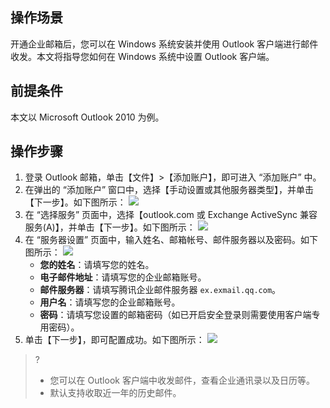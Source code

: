 ## 操作场景
开通企业邮箱后，您可以在 Windows 系统安装并使用 Outlook 客户端进行邮件收发。本文将指导您如何在 Windows 系统中设置 Outlook 客户端。

## 前提条件
本文以 Microsoft Outlook 2010 为例。

## 操作步骤
1. 登录 Outlook 邮箱，单击【文件】>【添加账户】，即可进入 “添加账户” 中。
2. 在弹出的 “添加账户” 窗口中，选择【手动设置或其他服务器类型】，并单击【下一步】。如下图所示：
![](https://main.qcloudimg.com/raw/182f3e81cf158a97023099bbe485ef1b.png)
3. 在 “选择服务” 页面中，选择【outlook.com 或 Exchange ActiveSync 兼容服务(A)】，并单击【下一步】。如下图所示：
![](https://main.qcloudimg.com/raw/3e979ca1055f13dfdc9b2dc074a2b394.png)
4. 在 “服务器设置” 页面中，输入姓名、邮箱帐号、邮件服务器以及密码。如下图所示：
![](https://main.qcloudimg.com/raw/85ffa3b647b38a07024e16634a74f990.png)
    - **您的姓名**：请填写您的姓名。
    - **电子邮件地址**：请填写您的企业邮箱账号。
    - **邮件服务器**：请填写腾讯企业邮件服务器 `ex.exmail.qq.com`。
    - **用户名**：请填写您的企业邮箱账号。
    - **密码**：请填写您设置的邮箱密码（如已开启安全登录则需要使用客户端专用密码）。
5. 单击【下一步】，即可配置成功。如下图所示：
![](https://main.qcloudimg.com/raw/f7adab694cedf920334e929e4c3a1eb7.png)
>?
>- 您可以在 Outlook 客户端中收发邮件，查看企业通讯录以及日历等。
>- 默认支持收取近一年的历史邮件。


